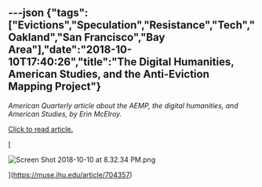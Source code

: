 ---json
{"tags":["Evictions","Speculation","Resistance","Tech","Oakland","San Francisco","Bay Area"],"date":"2018-10-10T17:40:26","title":"The Digital Humanities, American Studies, and the Anti-Eviction Mapping Project"}
---

_American Quarterly article about the AEMP, the digital humanities, and American Studies, by Erin McElroy._

[Click to read article.](https://muse.jhu.edu/article/704357)

[

![Screen Shot 2018-10-10 at 8.32.34 PM.png](/assets/uploads/Screen+Shot+2018-10-10+at+8.32.34+PM.png)

](https://muse.jhu.edu/article/704357)